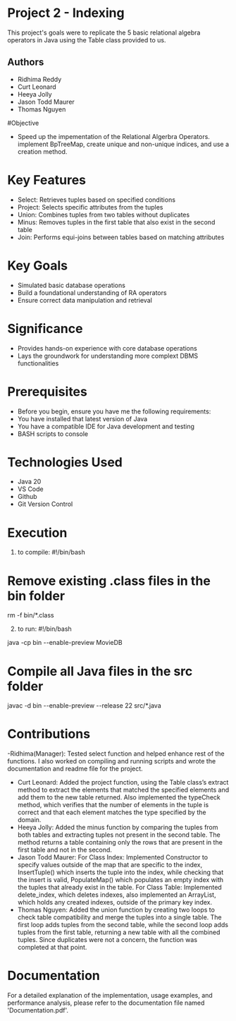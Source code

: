 

# Project 2 - Indexing

This project's goals were to replicate the 5 basic relational algebra operators in Java using the Table class provided to us. 

## Authors
- Ridhima Reddy
- Curt Leonard
- Heeya Jolly
- Jason Todd Maurer
- Thomas Nguyen

#Objective
- Speed up the impementation of the Relational Algerbra Operators. implement BpTreeMap, create unique and non-unique indices, and use a creation method.

# Key Features

- Select: Retrieves tuples based on specified conditions
- Project: Selects specific attributes from the tuples
- Union: Combines tuples from two tables without duplicates
- Minus: Removes tuples in the first table that also exist in the second table
- Join: Performs equi-joins between tables based on matching attributes

# Key Goals
- Simulated basic database operations
- Build a foundational understanding of RA operators
- Ensure correct data manipulation and retrieval

# Significance
- Provides hands-on experience with core database operations
- Lays the groundwork for understanding more complext DBMS functionalities

# Prerequisites
- Before you begin, ensure you have me the following requirements:
- You have installed that latest version of Java
- You have a compatible IDE for Java development and testing
- BASH scripts to console

# Technologies Used
- Java 20
- VS Code
- Github
- Git Version Control

# Execution
1. to compile:
 #!/bin/bash

# Remove existing .class files in the bin folder
rm -f bin/*.class

2. to run:
#!/bin/bash

java -cp  bin --enable-preview MovieDB

# Compile all Java files in the src folder
javac -d bin --enable-preview --release 22 src/*.java

# Contributions
-Ridhima(Manager): Tested select function and helped enhance rest of the functions. I also worked on compiling and running scripts and wrote the documentation and readme file for the project.
- Curt Leonard: Added the project function, using the Table class’s extract method to extract the elements that matched the specified elements and add them to the new table returned. Also implemented the typeCheck method, which verifies that the number of elements in the tuple is correct and that each element matches the type specified by the domain.
- Heeya Jolly: Added the minus function by comparing the tuples from both tables and extracting tuples not present in the second table. The method returns a table containing only the rows that are present in the first table and not in the second.
- Jason Todd Maurer: For Class Index: Implemented Constructor to specify values outside of the map that are specific to the index, InsertTuple() which inserts the tuple into the index, while checking that the insert is valid, PopulateMap() which populates an empty index with the tuples that already exist in the table.  For Class Table: Implemented delete_index, which deletes indexes, also implemented an ArrayList, which holds any created indexes, outside of the primary key index. 
- Thomas Nguyen: Added the union function by creating two loops to check table compatibility and merge the tuples into a single table. The first loop adds tuples from the second table, while the second loop adds tuples from the first table, returning a new table with all the combined tuples. Since duplicates were not a concern, the function was completed at that point.


# Documentation
For a detailed explanation of the implementation, usage examples, and performance analysis, please refer to the documentation file named 'Documentation.pdf'.



